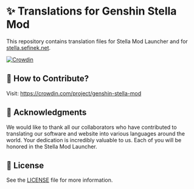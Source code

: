 # ✨ Translations for Genshin Stella Mod
This repository contains translation files for Stella Mod Launcher and for [stella.sefinek.net](https://stella.sefinek.net).

[![Crowdin](https://badges.crowdin.net/genshin-stella-mod/localized.svg)](https://crowdin.com/project/genshin-stella-mod)

## 📁 How to Contribute?
Visit: https://crowdin.com/project/genshin-stella-mod

## 💙 Acknowledgments
We would like to thank all our collaborators who have contributed to translating our software and website into various languages around the world.
Your dedication is incredibly valuable to us. Each of you will be honored in the Stella Mod Launcher.

## 🔑 License
See the [LICENSE](LICENSE) file for more information.